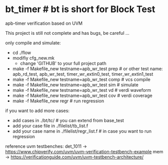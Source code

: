# bt_timer  # bt is short for Block Test
apb-timer verification based on UVM

This project is still not complete and has bugs, be careful ...

only compile and simulate:
  - cd ./flow
  - modifiy cfg_new.mk
    - change 'GITHUB' to your full project path
  - make -f Makefile_new testname=apb_wr_test prep    # or other test name: apb_rd_test, apb_wr_test, timer_wr_extin0_test, timer_wr_extin1_test
  - make -f Makefile_new testname=apb_wr_test comp    # vcs compile
  - make -f Makefile_new testname=apb_wr_test sim     # simulate
  - make -f Makefile_new testname=apb_wr_test vd      # verdi waveform
  - make -f Makefile_new testname=apb_wr_test cov     # verdi coverage
  - make -f Makefile_new regr                         # run regression


if you want to add more cases:
  - add cases in ./bt/tc/                             # you can extend from base_test
  - add your case file in ./filelist/tb_list.f
  - add your case name in ./filelist/regr_list.f      # in case you want to run regression


reference uvm testbenches:
det_1011 ->  https://www.chipverify.com/uvm/uvm-verification-testbench-example
mem -> https://verificationguide.com/uvm/uvm-testbench-architecture/
